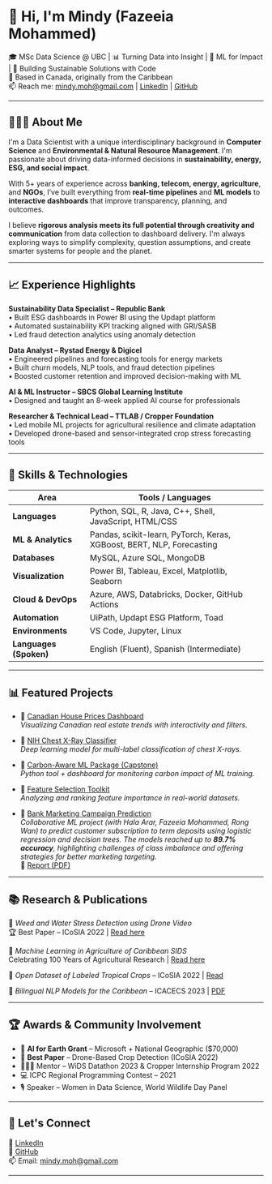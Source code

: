 # 👋 Hi, I'm Mindy (Fazeeia Mohammed)

🎓 MSc Data Science @ UBC | 📊 Turning Data into Insight | 🤖 ML for Impact | 🌱 Building Sustainable Solutions with Code  
📍 Based in Canada, originally from the Caribbean  
📫 Reach me: mindy.moh@gmail.com | [LinkedIn](https://www.linkedin.com/in/fazeeia-mohammed) | [GitHub](https://github.com/mindy001)

---

## 👩🏽‍💻 About Me

I'm a Data Scientist with a unique interdisciplinary background in **Computer Science** and **Environmental & Natural Resource Management**. I'm passionate about driving data-informed decisions in **sustainability, energy, ESG, and social impact**.

With 5+ years of experience across **banking, telecom, energy, agriculture**, and **NGOs**, I’ve built everything from **real-time pipelines** and **ML models** to **interactive dashboards** that improve transparency, planning, and outcomes.

I believe **rigorous analysis meets its full potential through creativity and communication** from data collection to dashboard delivery. I'm always exploring ways to simplify complexity, question assumptions, and create smarter systems for people and the planet.

---

## 📈 Experience Highlights

**Sustainability Data Specialist – Republic Bank**  
• Built ESG dashboards in Power BI using the Updapt platform  
• Automated sustainability KPI tracking aligned with GRI/SASB  
• Led fraud detection analytics using anomaly detection  

**Data Analyst – Rystad Energy & Digicel**  
• Engineered pipelines and forecasting tools for energy markets  
• Built churn models, NLP tools, and fraud detection pipelines  
• Boosted customer retention and improved decision-making with ML  

**AI & ML Instructor – SBCS Global Learning Institute**  
• Designed and taught an 8-week applied AI course for professionals  

**Researcher & Technical Lead – TTLAB / Cropper Foundation**  
• Led mobile ML projects for agricultural resilience and climate adaptation  
• Developed drone-based and sensor-integrated crop stress forecasting tools  

---

## 🧠 Skills & Technologies

| Area            | Tools / Languages |
|-----------------|-------------------|
| **Languages**   | Python, SQL, R, Java, C++, Shell, JavaScript, HTML/CSS |
| **ML & Analytics** | Pandas, scikit-learn, PyTorch, Keras, XGBoost, BERT, NLP, Forecasting |
| **Databases**   | MySQL, Azure SQL, MongoDB |
| **Visualization** | Power BI, Tableau, Excel, Matplotlib, Seaborn |
| **Cloud & DevOps** | Azure, AWS, Databricks, Docker, GitHub Actions |
| **Automation**  | UiPath, Updapt ESG Platform, Toad |
| **Environments** | VS Code, Jupyter, Linux |
| **Languages (Spoken)** | English (Fluent), Spanish (Intermediate) |

---

## 📊 Featured Projects

- 📌 [Canadian House Prices Dashboard](https://canadian-house-prices.onrender.com/)  
  *Visualizing Canadian real estate trends with interactivity and filters.*

- 📌 [NIH Chest X-Ray Classifier](https://github.com/mindy001/NIH-Chest-XRay-Classifier)  
  *Deep learning model for multi-label classification of chest X-rays.*

- 📌 [Carbon-Aware ML Package (Capstone)](https://github.com/mindy001/carbon-aware-ml)  
  *Python tool + dashboard for monitoring carbon impact of ML training.*

- 📌 [Feature Selection Toolkit](https://github.com/mindy001/FeatureSelection)  
  *Analyzing and ranking feature importance in real-world datasets.*
  
- 📌 [Bank Marketing Campaign Prediction](https://github.com/UBC-MDS/BankMarketingPreditions-)  
  *Collaborative ML project (with Hala Arar, Fazeeia Mohammed, Rong Wan) to predict customer subscription to term deposits using logistic regression and decision trees. The models reached up to **89.7% accuracy**, highlighting challenges of class imbalance and offering strategies for better marketing targeting.*  
   📄 [Report (PDF)](https://github.com/UBC-MDS/BankMarketingPreditions-/blob/main/bank_marketing_analysis.pdf)

---

## 📚 Research & Publications

📄 *Weed and Water Stress Detection using Drone Video*  
🏆 Best Paper – ICoSIA 2022 | [Read here](https://www.atlantis-press.com/proceedings/icosia-22)

📄 *Machine Learning in Agriculture of Caribbean SIDS*  
Celebrating 100 Years of Agricultural Research | [Read here](https://online.pubhtml5.com/vilk/tcus/#p=1)

📄 *Open Dataset of Labeled Tropical Crops* – ICoSIA 2022 | [Read](https://www.atlantis-press.com/proceedings/icosia-22)

📄 *Bilingual NLP Models for the Caribbean* – ICACECS 2023 | [PDF](https://lab.tt/wp-content/uploads/2023/12/Bilingual_Dialect-Classification-using_NLP.pdf)

---

## 🏆 Awards & Community Involvement

- 🧠 **AI for Earth Grant** – Microsoft + National Geographic ($70,000)  
- 🏅 **Best Paper** – Drone-Based Crop Detection (ICoSIA 2022)  
- 👩🏽‍🏫 Mentor – WiDS Datathon 2023 & Cropper Internship Program 2022  
- 💻 ICPC Regional Programming Contest – 2021  
- 🎙️ Speaker – Women in Data Science, World Wildlife Day Panel  

---

## 🔗 Let's Connect

💼 [LinkedIn](https://www.linkedin.com/in/fazeeia-mohammed)  
📁 [GitHub](https://github.com/mindy001)  
📫 Email: [mindy.moh@gmail.com](mailto:mindy.moh@gmail.com)

---

